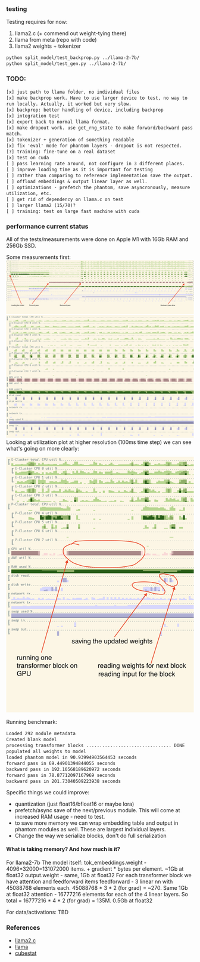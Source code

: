 ### testing 

Testing requires for now:
1. llama2.c (+ commend out weight-tying there)
2. llama from meta (repo with code)
3. llama2 weights + tokenizer

```
python split_model/test_backprop.py ../llama-2-7b/
python split_model/test_gen.py ../llama-2-7b/

```

### TODO:
```
[x] just path to llama folder, no individual files
[x] make backprop work. Have to use larger device to test, no way to run locally. Actually, it worked but very slow.
[x] backprop: better handling of device, including backprop
[x] integration test
[x] export back to normal llama format.
[x] make dropout work. use get_rng_state to make forward/backward pass match.
[x] tokenizer + generation of something readable
[x] fix 'eval' mode for phantom layers - dropout is not respected.
[?] training: fine-tune on a real dataset
[x] test on cuda
[ ] pass learning rate around, not configure in 3 different places.
[ ] improve loading time as it is important for testing
[ ] rather than comparing to reference implementation save the output.
[ ] offload embeddings & output linear layer as well.
[ ] optimizations - prefetch the phantom, save asyncronously, measure utilization, etc.
[ ] get rid of dependency on llama.c on test 
[ ] larger llama2 (15/70)?
[ ] training: test on large fast machine with cuda
```

### performance current status

All of the tests/measurements were done on Apple M1 with 16Gb RAM and 256Gb SSD.

Some measurements first:
![cubestat utilization](static/backprop_0.png)
![cubestat utilization](static/backprop_import.png)
Looking at utilization plot at higher resolution (100ms time step) we can see what's going on more clearly:

![cubestat utilization](static/backprop_hires.png)

Running benchmark:
```
Loaded 292 module metadata
Created blank model
processing transformer blocks ................................ DONE
populated all weights to model
loaded phantom model in 90.93994903564453 seconds
forward pass in 69.44901394844055 seconds
backward pass in 192.10568189620972 seconds
forward pass in 78.87712097167969 seconds
backward pass in 201.73040509223938 seconds
```

Specific things we could improve:
* quantization (just float16/bfloat16 or maybe lora)
* prefetch/async save of the next/previous module. This will come at increased RAM usage - need to test.
* to save more memory we can wrap embedding table and output in phantom modules as well. These are largest individual layers.
* Change the way we serialize blocks, don't do full serialization

#### What is taking memory? And how much is it?

For llama2-7b
The model itself:
tok_embeddings.weight - 4096*32000=131072000 items. + gradient * bytes per element. ~1Gb at float32
output.weight - same, 1Gb at float32
For each transformer block we have attention and feedforward items
feedforward - 3 linear nn with 45088768 elements each. 45088768 * 3 * 2 (for grad) = ~270. Same 1Gb at float32
attention - 16777216 elements for each of the 4 linear layers. So total = 16777216 * 4 * 2 (for grad) = 135M. 0.5Gb at float32

For data/activations: TBD


### References
* [llama2.c](https://github.com/karpathy/llama2.c)
* [llama](https://github.com/facebookresearch/llama)
* [cubestat](https://github.com/okuvshynov/cubestat)